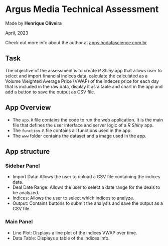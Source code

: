 # Argus Media Technical Assessment

Made by **Henrique Oliveira** 

April, 2023

Check out more info about the author at [apps.hodatascience.com.br](https://apps.hodatascience.com.br/)

## Task
The objective of the assessment is to create *R Shiny* app that allows user to select and import financial indices data, calculate the calculated as a Volume Weighted Average Price (VWAP) of the indeces price for each day that is included in the raw data, display it as a table and chart in the app and add a button to save the output as CSV file.

## App Overview
* The `app.R` file contains the code to run the web application. It is the main file that defines the user interface and server logic of a *R Shiny* app.
* The `function.R` file contains all functions used in the app.
* The `www` folder contains the dataset and a image used in the app.

## App structure

### Sidebar Panel
* Import Data: Allows the user to upload a CSV file containing the indices data.
* Deal Date Range: Allows the user to select a date range for the deals to be analyzed.
* Indices: Allows the user to select which indices to analyze.
* Output: Contains buttons to submit the analysis and save the output as a CSV file.

### Main Panel
* Line Plot: Displays a line plot of the indices VWAP over time.
* Data Table: Displays a table of the indices info.
